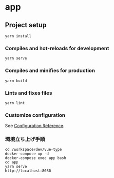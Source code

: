 # app

## Project setup
```
yarn install
```

### Compiles and hot-reloads for development
```
yarn serve
```

### Compiles and minifies for production
```
yarn build
```

### Lints and fixes files
```
yarn lint
```

### Customize configuration
See [Configuration Reference](https://cli.vuejs.org/config/).


### 環境立ち上げ手順
```
cd /workspace/dev/vue-type
docker-compose up -d
docker-compose exec app bash
cd app
yarn serve
http://localhost:8080
```